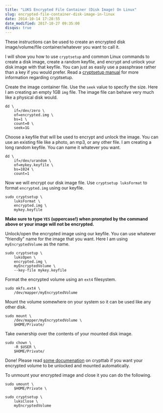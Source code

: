 ```yaml
---
title: "LUKS Encrypted File Container (Disk Image) On Linux"
slug: encrypted-file-container-disk-image-in-linux
date: 2014-10-14 17:28:55
date_modified: 2017-10-27 09:35:00
disqus: true
---
```


These instructions can be used to create an encrypted disk image/volume/file container/whatever you want to call it.

I will show you how to use `cryptsetup` and common Linux commands to create a disk image, create a random keyfile, and encrypt and unlock your disk image with that keyfile.  You can just as easily use a passphrase rather than a key if you would prefer.  Read a [cryptsetup manual](http://man.cx/cryptsetup%288%29) for more information regarding cryptsetup.

<!-- more -->

Create the image container file. Use the `seek` value to specify the size.  Here I am creating an empty 1GB `img` file. The image file can behave very much like a physical disk would.

```
dd \
	if=/dev/zero \
	of=encrypted.img \
	bs=1 \
	count=0 \
	seek=1G
```

Choose a keyfile that will be used to encrypt and unlock the image. You can use an existing file like a photo, an mp3, or any other file. I am creating a long random keyfile. You can name it whatever you want.

```
dd \
	if=/dev/urandom \
	of=mykey.keyfile \
	bs=1024 \
	count=1
```

Now we will encrypt our disk image file.  Use `cryptsetup luksFormat` to format `encrypted.img` using our keyfile.

```
sudo cryptsetup \
	luksFormat \
	encrypted.img \
	mykey.keyfile
```

**Make sure to type `YES` (uppercase!) when prompted by the command above or your image will not be encrypted.**

Unlock/open the encrypted image using our keyfile. You can use whatever "friendly" name for the image that you want. Here I am using `myEncryptedVolume` as the name.

```
sudo cryptsetup \
	luksOpen \
	encrypted.img \
	myEncryptedVolume \
	--key-file mykey.keyfile
```

Format the encrypted volume using an `ext4` filesystem.

```
sudo mkfs.ext4 \
	/dev/mapper/myEncryptedVolume
```

Mount the volume somewhere on your system so it can be used like any other disk.

```
sudo mount \
	/dev/mapper/myEncryptedVolume \
	$HOME/Private/
```

Take ownership over the contents of your mounted disk image.

```
sudo chown \
	-R $USER \
	$HOME/Private/
```

Done! Please read [some documenation](https://wiki.archlinux.org/index.php/Dm-crypt/System_configuration#crypttab) on crypttab if you want your encrypted volume to be unlocked and mounted automatically.

To unmount your encrypted image and close it you can do the following.

```
sudo umount \
	$HOME/Private \
```

```
sudo cryptsetup \
	luksClose \
	myEncryptedVolume
```
